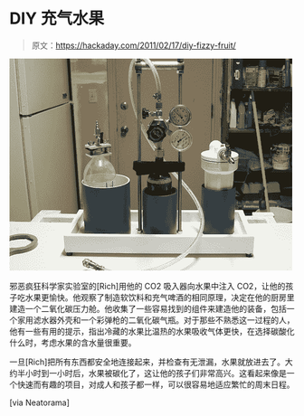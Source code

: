 # DIY 充气水果

> 原文：<https://hackaday.com/2011/02/17/diy-fizzy-fruit/>

![co2inator](img/3c97500a61c7e9d9bc4771332d46d418.png "co2inator")

邪恶疯狂科学家实验室的[Rich]用他的 CO2 吸入器向水果中注入 CO2，让他的孩子吃水果更愉快。他观察了制造软饮料和充气啤酒的相同原理，决定在他的厨房里建造一个二氧化碳压力舱。他收集了一些容易找到的组件来建造他的装备，包括一个家用滤水器外壳和一个彩弹枪的二氧化碳气瓶。对于那些不熟悉这一过程的人，他有一些有用的提示，指出冷藏的水果比温热的水果吸收气体更快，在选择碳酸化什么时，考虑水果的含水量很重要。

一旦[Rich]把所有东西都安全地连接起来，并检查有无泄漏，水果就放进去了。大约半小时到一小时后，水果被碳化了，这让他的孩子们非常高兴。这看起来像是一个快速而有趣的项目，对成人和孩子都一样，可以很容易地适应繁忙的周末日程。

[via Neatorama]